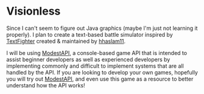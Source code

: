 # Visionless
Since I can't seem to figure out Java graphics (maybe I'm just not learning it properly). I plan to create a text-based battle simulator inspired by [TextFighter](http://www.textfighter.tk) created & maintained by [hhaslam11](https://github.com/hhaslam11).

I will be using [ModestAPI](http://code.sparkzz.net/modestapi/), a console-based game API that is intended to assist beginner developers as well as experienced developers by implementing commonly and difficult to implement systems that are all handled by the API. If you are looking to develop your own games, hopefully you will try out [ModestAPI](http://code.sparkzz.net/modestapi/), and even use this game as a resource to better understand how the API works!